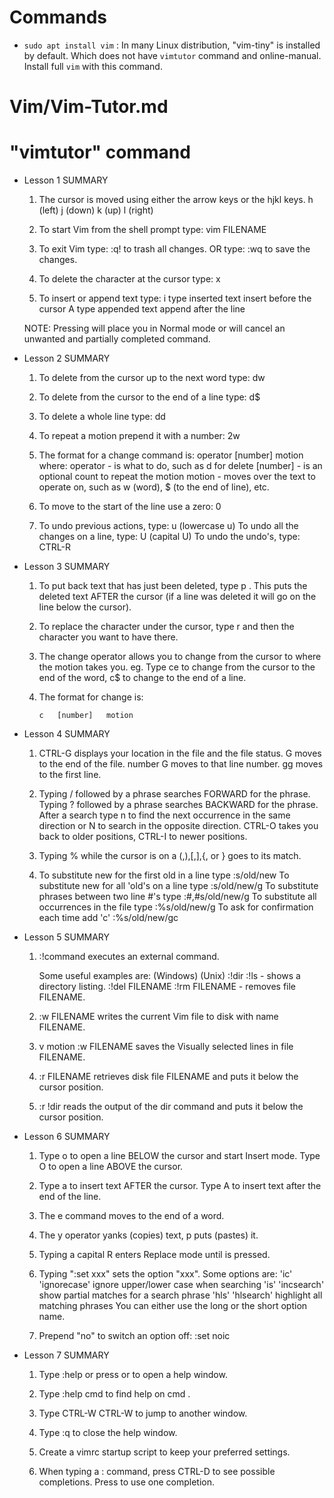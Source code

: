 # Commands

* `sudo apt install vim` : In many Linux distribution, "vim-tiny" is installed by default. Which does not have `vimtutor` command and online-manual. Install full `vim` with this command.

# Vim/Vim-Tutor.md

# "vimtutor" command

* Lesson 1 SUMMARY

  1. The cursor is moved using either the arrow keys or the hjkl keys.
         h (left)       j (down)       k (up)       l (right)

  2. To start Vim from the shell prompt type:  vim FILENAME <ENTER>

  3. To exit Vim type:     <ESC>   :q!   <ENTER>  to trash all changes.
           OR type:      <ESC>   :wq   <ENTER>  to save the changes.

  4. To delete the character at the cursor type:  x

  5. To insert or append text type:
         i   type inserted text   <ESC>         insert before the cursor
         A   type appended text   <ESC>         append after the line

  NOTE: Pressing <ESC> will place you in Normal mode or will cancel
      an unwanted and partially completed command.

* Lesson 2 SUMMARY
  1. To delete from the cursor up to the next word type:    dw
  2. To delete from the cursor to the end of a line type:    d$
  3. To delete a whole line type:    dd

  4. To repeat a motion prepend it with a number:   2w
  5. The format for a change command is:
               operator   [number]   motion
     where:
       operator - is what to do, such as  d  for delete
       [number] - is an optional count to repeat the motion
       motion   - moves over the text to operate on, such as  w (word),
                  $ (to the end of line), etc.

  6. To move to the start of the line use a zero:  0

  7. To undo previous actions, type:           u  (lowercase u)
     To undo all the changes on a line, type:  U  (capital U)
     To undo the undo's, type:                 CTRL-R

* Lesson 3 SUMMARY
  1. To put back text that has just been deleted, type   p .  This puts the
     deleted text AFTER the cursor (if a line was deleted it will go on the
     line below the cursor).

  2. To replace the character under the cursor, type   r   and then the
     character you want to have there.

  3. The change operator allows you to change from the cursor to where the
     motion takes you.  eg. Type  ce  to change from the cursor to the end of
     the word,  c$  to change to the end of a line.

  4. The format for change is:

         c   [number]   motion

* Lesson 4 SUMMARY
  1. CTRL-G  displays your location in the file and the file status.
             G  moves to the end of the file.
     number  G  moves to that line number.
            gg  moves to the first line.

  2. Typing  /  followed by a phrase searches FORWARD for the phrase.
     Typing  ?  followed by a phrase searches BACKWARD for the phrase.
     After a search type  n  to find the next occurrence in the same direction
     or  N  to search in the opposite direction.
     CTRL-O takes you back to older positions, CTRL-I to newer positions.

  3. Typing  %  while the cursor is on a (,),[,],{, or } goes to its match.

  4. To substitute new for the first old in a line type    :s/old/new
     To substitute new for all 'old's on a line type       :s/old/new/g
     To substitute phrases between two line #'s type       :#,#s/old/new/g
     To substitute all occurrences in the file type        :%s/old/new/g
     To ask for confirmation each time add 'c'             :%s/old/new/gc

* Lesson 5 SUMMARY
  1.  :!command  executes an external command.

      Some useful examples are:
         (Windows)        (Unix)
          :!dir            :!ls            -  shows a directory listing.
          :!del FILENAME   :!rm FILENAME   -  removes file FILENAME.

  2.  :w FILENAME  writes the current Vim file to disk with name FILENAME.

  3.  v  motion  :w FILENAME  saves the Visually selected lines in file
      FILENAME.

  4.  :r FILENAME  retrieves disk file FILENAME and puts it below the
      cursor position.

  5.  :r !dir  reads the output of the dir command and puts it below the
      cursor position.

* Lesson 6 SUMMARY
  1. Type  o  to open a line BELOW the cursor and start Insert mode.
     Type  O  to open a line ABOVE the cursor.

  2. Type  a  to insert text AFTER the cursor.
     Type  A  to insert text after the end of the line.

  3. The  e  command moves to the end of a word.

  4. The  y  operator yanks (copies) text,  p  puts (pastes) it.

  5. Typing a capital  R  enters Replace mode until  <ESC>  is pressed.

  6. Typing ":set xxx" sets the option "xxx".  Some options are:
        'ic' 'ignorecase'       ignore upper/lower case when searching
        'is' 'incsearch'        show partial matches for a search phrase
        'hls' 'hlsearch'        highlight all matching phrases
     You can either use the long or the short option name.

  7. Prepend "no" to switch an option off:   :set noic

* Lesson 7 SUMMARY
  1. Type  :help  or press <F1> or <HELP>  to open a help window.

  2. Type  :help cmd  to find help on  cmd .

  3. Type  CTRL-W CTRL-W  to jump to another window.

  4. Type  :q  to close the help window.

  5. Create a vimrc startup script to keep your preferred settings.

  6. When typing a  :  command, press CTRL-D to see possible completions.
     Press <TAB> to use one completion.